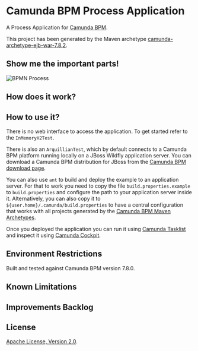 # Camunda BPM Process Application
A Process Application for [Camunda BPM](http://docs.camunda.org).

This project has been generated by the Maven archetype
[camunda-archetype-ejb-war-7.8.2](http://docs.camunda.org/latest/guides/user-guide/#process-applications-maven-project-templates-archetypes).

## Show me the important parts!
![BPMN Process](src/main/resources/process.png)

## How does it work?

## How to use it?
There is no web interface to access the application.
To get started refer to the `InMemoryH2Test`.

There is also an `ArquillianTest`, which by default connects to a
Camunda BPM platform running locally on a JBoss Wildfly application server.
You can download a Camunda BPM distribution for JBoss from the
[Camunda BPM download page](http://camunda.org/download/).

You can also use `ant` to build and deploy the example to an application server.
For that to work you need to copy the file `build.properties.example` to `build.properties`
and configure the path to your application server inside it.
Alternatively, you can also copy it to `${user.home}/.camunda/build.properties`
to have a central configuration that works with all projects generated by the
[Camunda BPM Maven Archetypes](http://docs.camunda.org/latest/guides/user-guide/#process-applications-maven-project-templates-archetypes).

Once you deployed the application you can run it using
[Camunda Tasklist](http://docs.camunda.org/latest/guides/user-guide/#tasklist)
and inspect it using
[Camunda Cockpit](http://docs.camunda.org/latest/guides/user-guide/#cockpit).

## Environment Restrictions
Built and tested against Camunda BPM version 7.8.0.

## Known Limitations

## Improvements Backlog

## License
[Apache License, Version 2.0](http://www.apache.org/licenses/LICENSE-2.0).

<!-- HTML snippet for index page
  <tr>
    <td><img src="snippets/check-incoming-messages/src/main/resources/process.png" width="100"></td>
    <td><a href="snippets/check-incoming-messages">Camunda BPM Process Application</a></td>
    <td>A Process Application for [Camunda BPM](http://docs.camunda.org).</td>
  </tr>
-->
<!-- Tweet
New @CamundaBPM example: Camunda BPM Process Application - A Process Application for [Camunda BPM](http://docs.camunda.org). https://github.com/camunda/camunda-consulting/tree/master/snippets/check-incoming-messages
-->